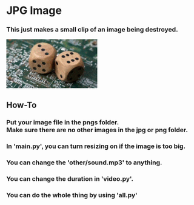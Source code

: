 <h1>JPG Image</h1>
<h3>This just makes a small clip of an image being destroyed.</h3>
<img src="other/jpgImg.gif" width="240" >
<h2>How-To</h2!>
<h3>Put your image file in the pngs folder.<br>Make sure there are no other images in the jpg or png folder.</h3>
<h3>In 'main.py', you can turn resizing on if the image is too big.</h3>
<h3>You can change the 'other/sound.mp3' to anything.</h3>
<h3>You can change the duration in 'video.py'.</b3>
<br>
<h3>You can do the whole thing by using 'all.py'</h3>
